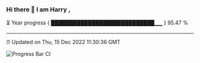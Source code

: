 ### Hi there 👋 I am Harry , 

⏳ Year progress { ████████████████████████████▁▁ } 95.47 %

---

⏰ Updated on Thu, 15 Dec 2022 11:30:36 GMT

![Progress Bar CI](https://github.com/duykhang68/duykhang68/workflows/Progress%20Bar%20CI/badge.svg)
